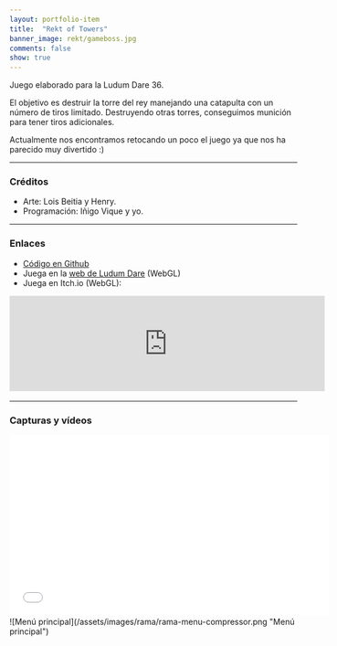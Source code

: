 ```yaml
---
layout: portfolio-item
title:  "Rekt of Towers"
banner_image: rekt/gameboss.jpg
comments: false
show: true
---
```


Juego elaborado para la Ludum Dare 36.

El objetivo es destruir la torre del rey manejando una catapulta con un número de tiros limitado. Destruyendo otras torres, conseguimos munición para tener tiros adicionales.

Actualmente nos encontramos retocando un poco el juego ya que nos ha parecido muy divertido :)

---

### Créditos
* Arte: Lois Beitia y Henry.
* Programación: Iñigo Vique y yo.

---

### Enlaces
* [Código en Github](https://github.com/gamebossjammers/LudumDareUnity)
* Juega en la [web de Ludum Dare](http://ludumdare.com/compo/ludum-dare-36/?action=preview&uid=112550) (WebGL)
* Juega en Itch.io (WebGL):
<iframe frameborder="0" src="https://itch.io/embed/82585" width="552" height="167"></iframe>

---

### Capturas y vídeos
<iframe width="560" height="315" src="//www.youtube.com/embed/nGWJQCvmHOE" frameborder="0" allowfullscreen></iframe>
![Menú principal](/assets/images/rama/rama-menu-compressor.png "Menú principal")